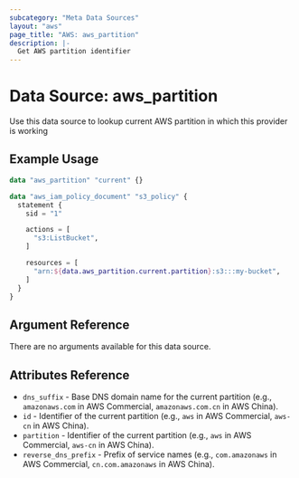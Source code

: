```yaml
---
subcategory: "Meta Data Sources"
layout: "aws"
page_title: "AWS: aws_partition"
description: |-
  Get AWS partition identifier
---
```


# Data Source: aws_partition

Use this data source to lookup current AWS partition in which this provider is working

## Example Usage

```terraform
data "aws_partition" "current" {}

data "aws_iam_policy_document" "s3_policy" {
  statement {
    sid = "1"

    actions = [
      "s3:ListBucket",
    ]

    resources = [
      "arn:${data.aws_partition.current.partition}:s3:::my-bucket",
    ]
  }
}
```

## Argument Reference

There are no arguments available for this data source.

## Attributes Reference

* `dns_suffix` - Base DNS domain name for the current partition (e.g., `amazonaws.com` in AWS Commercial, `amazonaws.com.cn` in AWS China).
* `id` - Identifier of the current partition (e.g., `aws` in AWS Commercial, `aws-cn` in AWS China).
* `partition` - Identifier of the current partition (e.g., `aws` in AWS Commercial, `aws-cn` in AWS China).
* `reverse_dns_prefix` - Prefix of service names (e.g., `com.amazonaws` in AWS Commercial, `cn.com.amazonaws` in AWS China).
